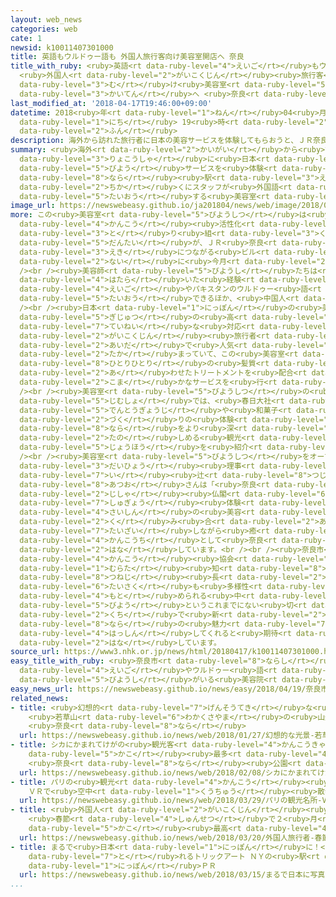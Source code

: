 ```yaml
---
layout: web_news
categories: web
cate: 1
newsid: k10011407301000
title: 英語もウルドゥー語も 外国人旅行客向け美容室開店へ 奈良
title_with_ruby: <ruby>英語<rt data-ruby-level="4">えいご</rt></ruby>もウルドゥー<ruby>語<rt data-ruby-level="2">ご</rt></ruby>も
  <ruby>外国人<rt data-ruby-level="2">がいこくじん</rt></ruby><ruby>旅行客<rt data-ruby-level="3">りょこうきゃく</rt></ruby><ruby>向<rt
  data-ruby-level="3">む</rt></ruby>け<ruby>美容室<rt data-ruby-level="5">びようしつ</rt></ruby><ruby>開店<rt
  data-ruby-level="3">かいてん</rt></ruby>へ <ruby>奈良<rt data-ruby-level="8">なら</rt></ruby>
last_modified_at: '2018-04-17T19:46:00+09:00'
datetime: 2018<ruby>年<rt data-ruby-level="1">ねん</rt></ruby>04<ruby>月<rt data-ruby-level="1">がつ</rt></ruby>17<ruby>日<rt
  data-ruby-level="1">にち</rt></ruby> 19<ruby>時<rt data-ruby-level="2">じ</rt></ruby>46<ruby>分<rt
  data-ruby-level="2">ふん</rt></ruby>
description: 海外から訪れた旅行者に日本の美容サービスを体験してもらおうと、ＪＲ奈良駅の近くにスタッフが外国語で対応する美容室がオープンすることになりました。
summary: <ruby>海外<rt data-ruby-level="2">かいがい</rt></ruby>から<ruby>訪<rt data-ruby-level="7">おとず</rt></ruby>れた<ruby>旅行者<rt
  data-ruby-level="3">りょこうしゃ</rt></ruby>に<ruby>日本<rt data-ruby-level="1">にっぽん</rt></ruby>の<ruby>美容<rt
  data-ruby-level="5">びよう</rt></ruby>サービスを<ruby>体験<rt data-ruby-level="4">たいけん</rt></ruby>してもらおうと、ＪＲ<ruby>奈良<rt
  data-ruby-level="8">なら</rt></ruby><ruby>駅<rt data-ruby-level="3">えき</rt></ruby>の<ruby>近<rt
  data-ruby-level="2">ちか</rt></ruby>くにスタッフが<ruby>外国語<rt data-ruby-level="2">がいこくご</rt></ruby>で<ruby>対応<rt
  data-ruby-level="5">たいおう</rt></ruby>する<ruby>美容室<rt data-ruby-level="5">びようしつ</rt></ruby>がオープンすることになりました。
image_url: https://newswebeasy.github.io/ja201804/news/web/image/2018/04/17/K10011407301_1804171941_1804172004_01_02.jpg
more: この<ruby>美容室<rt data-ruby-level="5">びようしつ</rt></ruby>は<ruby>奈良<rt data-ruby-level="8">なら</rt></ruby>の<ruby>観光<rt
  data-ruby-level="4">かんこう</rt></ruby><ruby>活性化<rt data-ruby-level="5">かっせいか</rt></ruby>に<ruby>取<rt
  data-ruby-level="3">と</rt></ruby>り<ruby>組<rt data-ruby-level="3">く</rt></ruby>む<ruby>団体<rt
  data-ruby-level="5">だんたい</rt></ruby>が、ＪＲ<ruby>奈良<rt data-ruby-level="8">なら</rt></ruby><ruby>駅<rt
  data-ruby-level="3">えき</rt></ruby>につながる<ruby>ビル<rt data-ruby-level="2">びる</rt></ruby><ruby>内<rt
  data-ruby-level="2">ない</rt></ruby>に<ruby>今月<rt data-ruby-level="2">こんげつ</rt></ruby>オープンします。<br
  /><br /><ruby>美容師<rt data-ruby-level="5">びようし</rt></ruby>たちは<ruby>海外<rt data-ruby-level="2">かいがい</rt></ruby>で<ruby>働<rt
  data-ruby-level="4">はたら</rt></ruby>いた<ruby>経験<rt data-ruby-level="5">けいけん</rt></ruby>があり、<ruby>英語<rt
  data-ruby-level="4">えいご</rt></ruby>やパキスタンのウルドゥー<ruby>語<rt data-ruby-level="2">ご</rt></ruby>で<ruby>対応<rt
  data-ruby-level="5">たいおう</rt></ruby>できるほか、<ruby>中国人<rt data-ruby-level="2">ちゅうごくじん</rt></ruby>のスタッフもいます。<br
  /><br /><ruby>日本<rt data-ruby-level="1">にっぽん</rt></ruby>の<ruby>美容<rt data-ruby-level="5">びよう</rt></ruby>サービスは<ruby>技術<rt
  data-ruby-level="5">ぎじゅつ</rt></ruby>の<ruby>高<rt data-ruby-level="2">たか</rt></ruby>さと<ruby>丁寧<rt
  data-ruby-level="7">ていねい</rt></ruby>な<ruby>対応<rt data-ruby-level="5">たいおう</rt></ruby>で<ruby>外国人<rt
  data-ruby-level="2">がいこくじん</rt></ruby><ruby>旅行者<rt data-ruby-level="3">りょこうしゃ</rt></ruby>の<ruby>間<rt
  data-ruby-level="2">あいだ</rt></ruby>で<ruby>人気<rt data-ruby-level="1">にんき</rt></ruby>が<ruby>高<rt
  data-ruby-level="2">たか</rt></ruby>まっていて、この<ruby>美容室<rt data-ruby-level="5">びようしつ</rt></ruby>では<ruby>一人一人<rt
  data-ruby-level="8">ひとりひとり</rt></ruby>の<ruby>髪質<rt data-ruby-level="7">かみしつ</rt></ruby>に<ruby>合<rt
  data-ruby-level="2">あ</rt></ruby>わせたトリートメントを<ruby>配合<rt data-ruby-level="3">はいごう</rt></ruby>するなど、きめ<ruby>細<rt
  data-ruby-level="2">こま</rt></ruby>かなサービスを<ruby>行<rt data-ruby-level="2">おこな</rt></ruby>うことにしています。<br
  /><br /><ruby>美容室<rt data-ruby-level="5">びようしつ</rt></ruby>の<ruby>隣<rt data-ruby-level="7">となり</rt></ruby>の<ruby>事務所<rt
  data-ruby-level="5">じむしょ</rt></ruby>では、<ruby>春日大社<rt data-ruby-level="8">かすがたいしゃ</rt></ruby>での<ruby>伝統行事<rt
  data-ruby-level="5">でんとうぎょうじ</rt></ruby>や<ruby>和菓子<rt data-ruby-level="7">わがし</rt></ruby><ruby>作<rt
  data-ruby-level="2">づく</rt></ruby>りの<ruby>体験<rt data-ruby-level="4">たいけん</rt></ruby>プランなど<ruby>奈良<rt
  data-ruby-level="8">なら</rt></ruby>をより<ruby>深<rt data-ruby-level="3">ふか</rt></ruby>く<ruby>楽<rt
  data-ruby-level="2">たの</rt></ruby>しめる<ruby>観光<rt data-ruby-level="4">かんこう</rt></ruby><ruby>情報<rt
  data-ruby-level="5">じょうほう</rt></ruby>を<ruby>紹介<rt data-ruby-level="7">しょうかい</rt></ruby>するということです。<br
  /><br /><ruby>美容室<rt data-ruby-level="5">びようしつ</rt></ruby>をオープンさせる<ruby>団体<rt data-ruby-level="5">だんたい</rt></ruby>の<ruby>代表<rt
  data-ruby-level="3">だいひょう</rt></ruby><ruby>理事<rt data-ruby-level="3">りじ</rt></ruby>をしている<ruby>井<rt
  data-ruby-level="7">い</rt></ruby><ruby>辻<rt data-ruby-level="8">つじ</rt></ruby><ruby>敦雄<rt
  data-ruby-level="8">あつお</rt></ruby>さんは「<ruby>奈良<rt data-ruby-level="8">なら</rt></ruby>の<ruby>寺社<rt
  data-ruby-level="2">じしゃ</rt></ruby><ruby>仏閣<rt data-ruby-level="6">ぶっかく</rt></ruby>での<ruby>修行<rt
  data-ruby-level="7">しゅぎょう</rt></ruby><ruby>体験<rt data-ruby-level="4">たいけん</rt></ruby>や<ruby>最新<rt
  data-ruby-level="4">さいしん</rt></ruby>の<ruby>美容<rt data-ruby-level="5">びよう</rt></ruby>サービスを<ruby>組<rt
  data-ruby-level="2">く</rt></ruby>み<ruby>合<rt data-ruby-level="2">あ</rt></ruby>わせて、<ruby>滞在<rt
  data-ruby-level="7">たいざい</rt></ruby>しながら<ruby>癒<rt data-ruby-level="8">い</rt></ruby>やされる<ruby>観光地<rt
  data-ruby-level="4">かんこうち</rt></ruby>として<ruby>奈良<rt data-ruby-level="8">なら</rt></ruby>をＰＲしたい」と<ruby>話<rt
  data-ruby-level="2">はな</rt></ruby>しています。<br /><br /><ruby>奈良市<rt data-ruby-level="8">ならし</rt></ruby><ruby>観光<rt
  data-ruby-level="4">かんこう</rt></ruby><ruby>協会<rt data-ruby-level="4">きょうかい</rt></ruby>の<ruby>村田<rt
  data-ruby-level="1">むらた</rt></ruby><ruby>知<rt data-ruby-level="8">さとる</rt></ruby><ruby>恒次<rt
  data-ruby-level="8">つねじ</rt></ruby><ruby>長<rt data-ruby-level="2">ちょう</rt></ruby>は「インバウンド<ruby>対策<rt
  data-ruby-level="6">たいさく</rt></ruby>も<ruby>多様性<rt data-ruby-level="5">たようせい</rt></ruby>が<ruby>求<rt
  data-ruby-level="4">もと</rt></ruby>められる<ruby>中<rt data-ruby-level="1">なか</rt></ruby>、<ruby>美容<rt
  data-ruby-level="5">びよう</rt></ruby>というこれまでにない<ruby>切<rt data-ruby-level="2">き</rt></ruby>り<ruby>口<rt
  data-ruby-level="2">くち</rt></ruby>で<ruby>新<rt data-ruby-level="2">あたら</rt></ruby>しい<ruby>奈良<rt
  data-ruby-level="8">なら</rt></ruby>の<ruby>魅力<rt data-ruby-level="7">みりょく</rt></ruby>を<ruby>発信<rt
  data-ruby-level="4">はっしん</rt></ruby>してくれると<ruby>期待<rt data-ruby-level="3">きたい</rt></ruby>しています」と<ruby>話<rt
  data-ruby-level="2">はな</rt></ruby>しています。
source_url: https://www3.nhk.or.jp/news/html/20180417/k10011407301000.html
easy_title_with_ruby: <ruby>奈良市<rt data-ruby-level="8">ならし</rt></ruby> <ruby>英語<rt
  data-ruby-level="4">えいご</rt></ruby>やウルドゥー<ruby>語<rt data-ruby-level="2">ご</rt></ruby>ができる<ruby>美容師<rt
  data-ruby-level="5">びようし</rt></ruby>がいる<ruby>美容院<rt data-ruby-level="5">びよういん</rt></ruby>
easy_news_url: https://newswebeasy.github.io/news/easy/2018/04/19/奈良市-英語やウルドゥー語ができる美容師がいる美容院
related_news:
- title: <ruby>幻想的<rt data-ruby-level="7">げんそうてき</rt></ruby>な<ruby>光景<rt data-ruby-level="4">こうけい</rt></ruby>
    <ruby>若草山<rt data-ruby-level="6">わかくさやま</rt></ruby>の<ruby>山焼<rt data-ruby-level="4">やまや</rt></ruby>き
    <ruby>奈良<rt data-ruby-level="8">なら</rt></ruby>
  url: https://newswebeasy.github.io/news/web/2018/01/27/幻想的な光景-若草山の山焼き-奈良
- title: シカにかまれてけがの<ruby>観光客<rt data-ruby-level="4">かんこうきゃく</rt></ruby>が<ruby>過去<rt
    data-ruby-level="5">かこ</rt></ruby><ruby>最多<rt data-ruby-level="4">さいた</rt></ruby>
    <ruby>奈良<rt data-ruby-level="8">なら</rt></ruby><ruby>公園<rt data-ruby-level="2">こうえん</rt></ruby>
  url: https://newswebeasy.github.io/news/web/2018/02/08/シカにかまれてけがの観光客が過去最多-奈良公園
- title: パリの<ruby>観光<rt data-ruby-level="4">かんこう</rt></ruby><ruby>名所<rt data-ruby-level="3">めいしょ</rt></ruby>
    ＶＲで<ruby>空中<rt data-ruby-level="1">くうちゅう</rt></ruby><ruby>散歩<rt data-ruby-level="4">さんぽ</rt></ruby>
  url: https://newswebeasy.github.io/news/web/2018/03/29/パリの観光名所-VRで空中散歩
- title: <ruby>外国人<rt data-ruby-level="2">がいこくじん</rt></ruby><ruby>旅行者<rt data-ruby-level="3">りょこうしゃ</rt></ruby>
    <ruby>春節<rt data-ruby-level="4">しゅんせつ</rt></ruby>で２<ruby>月<rt data-ruby-level="1">がつ</rt></ruby>としては<ruby>過去<rt
    data-ruby-level="5">かこ</rt></ruby><ruby>最高<rt data-ruby-level="4">さいこう</rt></ruby>に
  url: https://newswebeasy.github.io/news/web/2018/03/20/外国人旅行者-春節で2月としては過去最高に
- title: まるで<ruby>日本<rt data-ruby-level="1">にっぽん</rt></ruby>に！<ruby>写真<rt data-ruby-level="3">しゃしん</rt></ruby>が<ruby>撮<rt
    data-ruby-level="7">と</rt></ruby>れるトリックアート ＮＹの<ruby>駅<rt data-ruby-level="3">えき</rt></ruby>で<ruby>日本<rt
    data-ruby-level="1">にっぽん</rt></ruby>ＰＲ
  url: https://newswebeasy.github.io/news/web/2018/03/15/まるで日本に写真が撮れるトリックアート-NYの駅で日本PR
...
```

